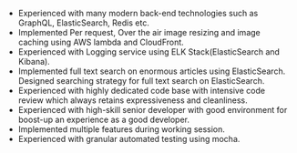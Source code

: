 - Experienced with many modern back-end technologies such as GraphQL, ElasticSearch, Redis etc.
- Implemented Per request, Over the air image resizing and image caching using AWS lambda and CloudFront.
- Experienced with Logging service using ELK Stack(ElasticSearch and Kibana).
- Implemented full text search on enormous articles using ElasticSearch.
Designed searching strategy for full text search on ElasticSearch.
- Experienced with highly dedicated code base with intensive code review which always retains expressiveness and cleanliness.
- Experienced with high-skill senior developer with good environment for boost-up an experience as a good developer.
- Implemented multiple features during working session.
- Experienced with granular automated testing using mocha.

